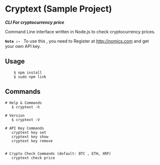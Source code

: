 # Cryptext (Sample Project)

***CLI For cryptocurrency price***

Command Line interface written in Node.js to check cryptocurrency prices.

**`Note :- `**  To use this , you need to Register at http://nomics.com and get your own API key.

## Usage 

```Shell
    $ npm install
    $ sudo npm link
```

## Commands

```shell
# Help & Commands
   $ cryptext -h

# Version
   $ cryptext -V

# API Key Commands
   cryptext key set
   cryptext key show
   cryptext key remove


# Crypto Check Commands (default: BTC , ETH, XRP)
   cryptext check price 



```